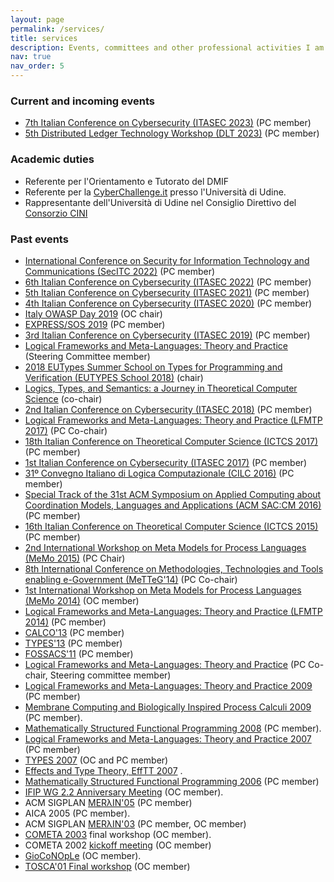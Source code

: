 ```yaml
---
layout: page
permalink: /services/
title: services
description: Events, committees and other professional activities I am involved in.
nav: true
nav_order: 5
---
```


### Current and incoming events
-   [7th Italian Conference on Cybersecurity (ITASEC 2023)](https://www.itasec.it/) (PC member)
-   [5th Distributed Ledger Technology Workshop (DLT 2023)](https://dltgroup.dmi.unipg.it/DLTWorkshop/dlt2023.html) (PC member)

### Academic duties
- Referente per l'Orientamento e Tutorato del DMIF
- Referente per la [CyberChallenge.it](https://cyberchallenge.it) presso l'Università di Udine.
- Rappresentante dell'Università di Udine nel Consiglio Direttivo del [Consorzio CINI](https://www.consorzio-cini.it)

### Past events
-   [International Conference on Security for Information Technology and Communications (SecITC 2022)](https://secitc.eu) (PC member)
-   [6th Italian Conference on Cybersecurity (ITASEC 2022)](https://2022.itasec.it/) (PC member)
-   [5th Italian Conference on Cybersecurity (ITASEC 2021)](https://2021.itasec.it/) (PC member)
-   [4th Italian Conference on Cybersecurity (ITASEC 2020)](https://2020.itasec.it/) (PC member)
- [Italy OWASP Day 2019](https://wiki.owasp.org/index.php/Italy_OWASP_Day_Udine_2019) (OC chair)
- [EXPRESS/SOS 2019](https://express-sos2019.cs.ru.nl) (PC member)
-   [3rd Italian Conference on Cybersecurity (ITASEC 2019)](https://2019.itasec.it/) (PC member)
-   [Logical Frameworks and Meta-Languages: Theory and
    Practice](http://lfmtp.org/) (Steering Committee member)
-   [2018 EUTypes Summer School on Types for Programming and Verification (EUTYPES School 2018)](https://sites.google.com/view/2018eutypesschool/home)
    (chair)
-   [Logics, Types, and Semantics: a Journey in Theoretical Computer
    Science](http://lts.dimi.uniud.it/) (co-chair)
-   [2nd Italian Conference on Cybersecurity
    (ITASEC 2018)](https://2018.itasec.it/) (PC member)
-   [Logical Frameworks and Meta-Languages: Theory and Practice
    (LFMTP 2017)](http://lfmtp.org/workshops/2017/home.shtml) (PC
    Co-chair)
-   [18th Italian Conference on Theoretical Computer Science
    (ICTCS 2017)](http://ictcs2017.unina.it) (PC member)
-   [1st Italian Conference on Cybersecurity
    (ITASEC 2017)](http://2017.itasec.it/) (PC member)
-   [31º Convegno Italiano di Logica Computazionale
    (CILC 2016)](http://cilc2016.org) (PC member)
-   [Special Track of the 31st ACM Symposium on Applied Computing about
    Coordination Models, Languages and Applications (ACM
    SAC:CM 2016)](http://sac2016.apice.unibo.it) (PC member)
-   [16th Italian Conference on Theoretical Computer Science
    (ICTCS 2015)](http://ictcs2015.disia.unifi.it) (PC member)
-   [2nd International Workshop on Meta Models for Process Languages
    (MeMo 2015)](http://discotec2015.inria.fr/memo-2015/) (PC Chair)
-   [8th International Conference on Methodologies, Technologies and
    Tools enabling e-Government
    (MeTTeG'14)](http://conferences.cs.unicam.it/metteg14/) (PC
    Co-chair)
-   [1st International Workshop on Meta Models for Process Languages
    (MeMo 2014)](http://www.itu.dk/research/models/wiki/index.php/MeMo2014/)
    (OC member)
-   [Logical Frameworks and Meta-Languages: Theory and Practice
    (LFMTP 2014)](http://complogic.cs.mcgill.ca/lfmtp14/) (PC member)
-   [CALCO'13](http://coalg.org/calco13/) (PC member)
-   [TYPES'13](http://www.irit.fr/TYPES2013/) (PC member)
-   [FOSSACS'11](http://www2.tcs.ifi.lmu.de/Konferenzen/FoSSaCS_2011)
    (PC member)
-   [Logical Frameworks and Meta-Languages: Theory and
    Practice](http://lfmtp.org/workshops/2010/Site/Welcome.html) (PC
    Co-chair, Steering committee member)
-   [Logical Frameworks and Meta-Languages: Theory and Practice
    2009](http://workshops.inf.ed.ac.uk/lfmtp/) (PC member)
-   [Membrane Computing and Biologically Inspired Process Calculi
    2009](http://profs.info.uaic.ro/~mecbic/) (PC member).
-   [Mathematically Structured Functional Programming
    2008](http://msfp.org.uk/) (PC member).
-   [Logical Frameworks and Meta-Languages: Theory and Practice
    2007](http://www.cs.mcgill.ca/~bpientka/lfmtp07/) (PC member)
-   [TYPES 2007](/types07) (OC and PC member)
-   [Effects and Type Theory, EffTT 2007](http://cs.ioc.ee/efftt/) .
-   [Mathematically Structured Functional Programming
    2006](http://cs.ioc.ee/mpc-amast06/msfp/) (PC member)
-   [IFIP WG 2.2 Anniversary Meeting](/ifip06) (OC member).
-   ACM SIGPLAN [MERλIN'05](http://merlin.dimi.uniud.it) (PC member)
-   AICA 2005 (PC member).
-   ACM SIGPLAN [MERλIN'03](http://merlin.dimi.uniud.it/merlin03) (PC
    member, OC member)
-   [COMETA 2003](http://cometa.dimi.uniud.it/cometa03/) final workshop
    (OC member).
-   COMETA 2002 [kickoff
    meeting](http://cometa.dimi.uniud.it/meetings/kickoff) (OC member)
-   [GioCoNOpLe](http://cometa.dimi.uniud.it/meetings/gioconople/) (OC
    member).
-   [TOSCA'01 Final workshop](http://farfarello.dimi.uniud.it/tosca01/)
    (OC member)
